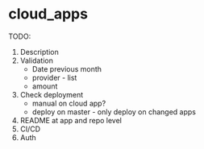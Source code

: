 # cloud_apps

TODO:
1. Description
2. Validation
    - Date previous month
    - provider - list
    - amount
3. Check deployment
    - manual on cloud app?
    - deploy on master - only deploy on changed apps
4. README at app and repo level
5. CI/CD
6. Auth
